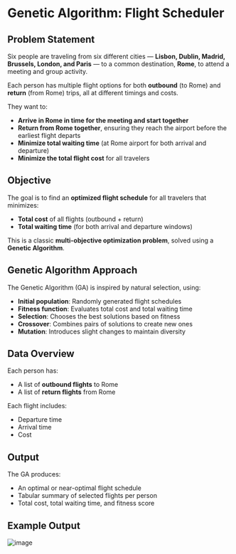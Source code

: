# Genetic Algorithm: Flight Scheduler 

## Problem Statement

Six people are traveling from six different cities — **Lisbon, Dublin, Madrid, Brussels, London, and Paris** — to a common destination, **Rome**, to attend a meeting and group activity.  

Each person has multiple flight options for both **outbound** (to Rome) and **return** (from Rome) trips, all at different timings and costs.

They want to:

- **Arrive in Rome in time for the meeting and start together**
- **Return from Rome together**, ensuring they reach the airport before the earliest flight departs
- **Minimize total waiting time** (at Rome airport for both arrival and departure)
- **Minimize the total flight cost** for all travelers

## Objective

The goal is to find an **optimized flight schedule** for all travelers that minimizes:

- **Total cost** of all flights (outbound + return)
- **Total waiting time** (for both arrival and departure windows)

This is a classic **multi-objective optimization problem**, solved using a **Genetic Algorithm**.

## Genetic Algorithm Approach

The Genetic Algorithm (GA) is inspired by natural selection, using:

- **Initial population**: Randomly generated flight schedules
- **Fitness function**: Evaluates total cost and total waiting time
- **Selection**: Chooses the best solutions based on fitness
- **Crossover**: Combines pairs of solutions to create new ones
- **Mutation**: Introduces slight changes to maintain diversity

## Data Overview

Each person has:

- A list of **outbound flights** to Rome
- A list of **return flights** from Rome

Each flight includes:

- Departure time
- Arrival time
- Cost

## Output

The GA produces:

- An optimal or near-optimal flight schedule
- Tabular summary of selected flights per person
- Total cost, total waiting time, and fitness score

## Example Output
![image](https://github.com/user-attachments/assets/9cece592-f0b0-463f-8b7b-586e832cfcfe)

